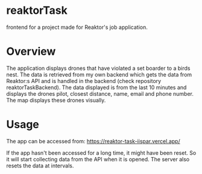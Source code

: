 # reaktorTask

frontend for a project made for Reaktor's job application.

# Overview

The application displays drones that have violated a set boarder to a birds nest. The data is retrieved from my own backend which gets the data from Reaktor:s API and is handled in the backend (check repository reaktorTaskBackend). The data displayed is from the last 10 minutes and displays the drones pilot, closest distance, name, email and phone number. The map displays these drones visually.

# Usage

The app can be accessed from:
https://reaktor-task-iispar.vercel.app/

If the app hasn't been accessed for a long time, it might have been reset. So it will start collecting data from the API when it is opened.
The server also resets the data at intervals.
